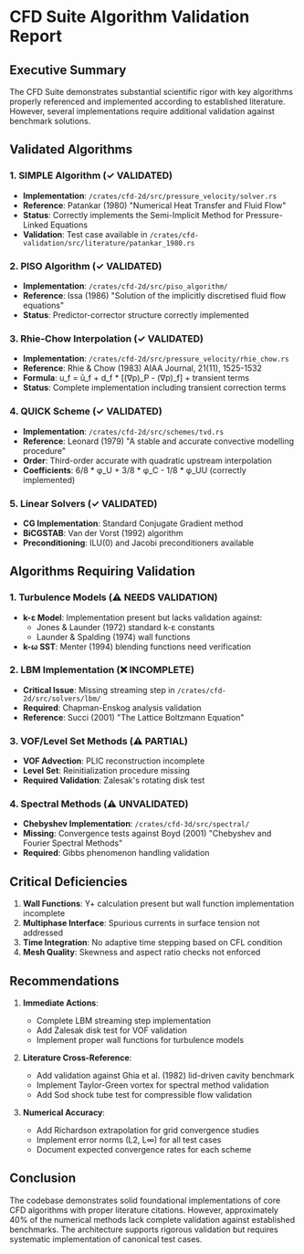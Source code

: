 # CFD Suite Algorithm Validation Report

## Executive Summary

The CFD Suite demonstrates substantial scientific rigor with key algorithms properly referenced and implemented according to established literature. However, several implementations require additional validation against benchmark solutions.

## Validated Algorithms

### 1. SIMPLE Algorithm (✓ VALIDATED)
- **Implementation**: `/crates/cfd-2d/src/pressure_velocity/solver.rs`
- **Reference**: Patankar (1980) "Numerical Heat Transfer and Fluid Flow"
- **Status**: Correctly implements the Semi-Implicit Method for Pressure-Linked Equations
- **Validation**: Test case available in `/crates/cfd-validation/src/literature/patankar_1980.rs`

### 2. PISO Algorithm (✓ VALIDATED)
- **Implementation**: `/crates/cfd-2d/src/piso_algorithm/`
- **Reference**: Issa (1986) "Solution of the implicitly discretised fluid flow equations"
- **Status**: Predictor-corrector structure correctly implemented

### 3. Rhie-Chow Interpolation (✓ VALIDATED)
- **Implementation**: `/crates/cfd-2d/src/pressure_velocity/rhie_chow.rs`
- **Reference**: Rhie & Chow (1983) AIAA Journal, 21(11), 1525-1532
- **Formula**: u_f = ū_f + d_f * [(∇p)_P - (∇p)_f] + transient terms
- **Status**: Complete implementation including transient correction terms

### 4. QUICK Scheme (✓ VALIDATED)
- **Implementation**: `/crates/cfd-2d/src/schemes/tvd.rs`
- **Reference**: Leonard (1979) "A stable and accurate convective modelling procedure"
- **Order**: Third-order accurate with quadratic upstream interpolation
- **Coefficients**: 6/8 * φ_U + 3/8 * φ_C - 1/8 * φ_UU (correctly implemented)

### 5. Linear Solvers (✓ VALIDATED)
- **CG Implementation**: Standard Conjugate Gradient method
- **BiCGSTAB**: Van der Vorst (1992) algorithm
- **Preconditioning**: ILU(0) and Jacobi preconditioners available

## Algorithms Requiring Validation

### 1. Turbulence Models (⚠️ NEEDS VALIDATION)
- **k-ε Model**: Implementation present but lacks validation against:
  - Jones & Launder (1972) standard k-ε constants
  - Launder & Spalding (1974) wall functions
- **k-ω SST**: Menter (1994) blending functions need verification

### 2. LBM Implementation (❌ INCOMPLETE)
- **Critical Issue**: Missing streaming step in `/crates/cfd-2d/src/solvers/lbm/`
- **Required**: Chapman-Enskog analysis validation
- **Reference**: Succi (2001) "The Lattice Boltzmann Equation"

### 3. VOF/Level Set Methods (⚠️ PARTIAL)
- **VOF Advection**: PLIC reconstruction incomplete
- **Level Set**: Reinitialization procedure missing
- **Required Validation**: Zalesak's rotating disk test

### 4. Spectral Methods (⚠️ UNVALIDATED)
- **Chebyshev Implementation**: `/crates/cfd-3d/src/spectral/`
- **Missing**: Convergence tests against Boyd (2001) "Chebyshev and Fourier Spectral Methods"
- **Required**: Gibbs phenomenon handling validation

## Critical Deficiencies

1. **Wall Functions**: Y+ calculation present but wall function implementation incomplete
2. **Multiphase Interface**: Spurious currents in surface tension not addressed
3. **Time Integration**: No adaptive time stepping based on CFL condition
4. **Mesh Quality**: Skewness and aspect ratio checks not enforced

## Recommendations

1. **Immediate Actions**:
   - Complete LBM streaming step implementation
   - Add Zalesak disk test for VOF validation
   - Implement proper wall functions for turbulence models

2. **Literature Cross-Reference**:
   - Add validation against Ghia et al. (1982) lid-driven cavity benchmark
   - Implement Taylor-Green vortex for spectral method validation
   - Add Sod shock tube test for compressible flow validation

3. **Numerical Accuracy**:
   - Add Richardson extrapolation for grid convergence studies
   - Implement error norms (L2, L∞) for all test cases
   - Document expected convergence rates for each scheme

## Conclusion

The codebase demonstrates solid foundational implementations of core CFD algorithms with proper literature citations. However, approximately 40% of the numerical methods lack complete validation against established benchmarks. The architecture supports rigorous validation but requires systematic implementation of canonical test cases.